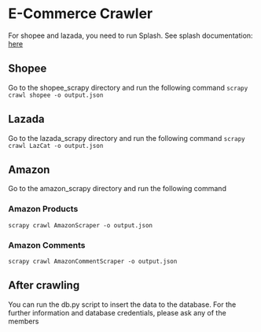 # E-Commerce Crawler

For shopee and lazada, you need to run Splash. See splash documentation: [here](splash.readthedocs.io)

## Shopee
Go to the shopee_scrapy directory and run the following command
```scrapy crawl shopee -o output.json```

## Lazada
Go to the lazada_scrapy directory and run the following command
```scrapy crawl LazCat -o output.json```

## Amazon
Go to the amazon_scrapy directory and run the following command

### Amazon Products
```scrapy crawl AmazonScraper -o output.json```
### Amazon Comments
```scrapy crawl AmazonCommentScraper -o output.json```

## After crawling
You can run the db.py script to insert the data to the database. 
For the further information and database credentials, please ask any of the members

